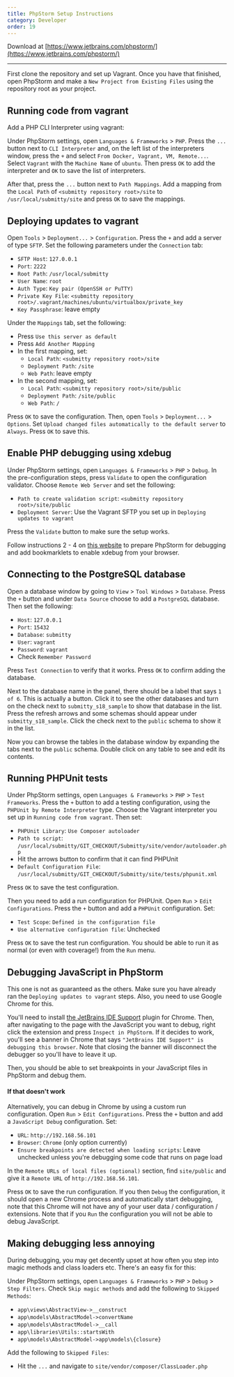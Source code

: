 ```yaml
---
title: PhpStorm Setup Instructions
category: Developer
order: 19
---
```


Download at [https://www.jetbrains.com/phpstorm/](https://www.jetbrains.com/phpstorm/)

---


First clone the repository and set up Vagrant. Once you have that finished, open PhpStorm and make a `New Project from Existing Files` using the repository root as your project.

## Running code from vagrant

Add a PHP CLI Interpreter using vagrant:

Under PhpStorm settings, open `Languages & Frameworks` > `PHP`. Press the `...` button next to `CLI Interpreter` and, on the left list of the interpreters window, press the `+` and select `From Docker, Vagrant, VM, Remote...`. Select `Vagrant` with the `Machine Name` of `ubuntu`. Then press `OK` to add the interpreter and `OK` to save the list of interpreters.

After that, press the `...` button next to `Path Mappings`. Add a mapping from the `Local Path` of `<submitty repository root>/site` to `/usr/local/submitty/site` and press `OK` to save the mappings.

## Deploying updates to vagrant

Open `Tools` > `Deployment...` > `Configuration`. Press the `+` and add a server of type `SFTP`. Set the following parameters under the `Connection` tab:

- `SFTP Host`: `127.0.0.1`
- `Port`: `2222`
- `Root Path`: `/usr/local/submitty`
- `User Name`: `root`
- `Auth Type`: `Key pair (OpenSSH or PuTTY)`
- `Private Key File`: `<submitty repository root>/.vagrant/machines/ubuntu/virtualbox/private_key`
- `Key Passphrase`: leave empty

Under the `Mappings` tab, set the following:

- Press `Use this server as default`
- Press `Add Another Mapping`
- In the first mapping, set:
	- `Local Path`: `<submitty repository root>/site`
	- `Deployment Path`: `/site`
	- `Web Path`: leave empty
- In the second mapping, set:
	- `Local Path`: `<submitty repository root>/site/public`
	- `Deployment Path`: `/site/public`
	- `Web Path`: `/`

Press `OK` to save the configuration. Then, open `Tools` > `Deployment...` > `Options`. Set `Upload changed files automatically to the default server` to `Always`. Press `OK` to save this.


## Enable PHP debugging using xdebug

Under PhpStorm settings, open `Languages & Frameworks` > `PHP` > `Debug`. In the pre-configuration steps, press `Validate` to open the configuration validator. Choose `Remote Web Server` and set the following:

- `Path to create validation script`: `<submitty repository root>/site/public`
- `Deployment Server`: Use the Vagrant SFTP you set up in `Deploying updates to vagrant`

Press the `Validate` button to make sure the setup works.

Follow instructions 2 - 4 on [this website](https://confluence.jetbrains.com/display/PhpStorm/Zero-configuration+Web+Application+Debugging+with+Xdebug+and+PhpStorm) to prepare PhpStorm for debugging and add bookmarklets to enable xdebug from your browser.

## Connecting to the PostgreSQL database

Open a database window by going to `View` > `Tool Windows` > `Database`. Press the `+` button and under `Data Source` choose to add a `PostgreSQL` database. Then set the following:

- `Host`: `127.0.0.1`
- `Port`: `15432`
- `Database`: `submitty`
- `User`: `vagrant`
- `Password`: `vagrant`
- Check `Remember Password`

Press `Test Connection` to verify that it works. Press `OK` to confirm adding the database.

Next to the database name in the panel, there should be a label that says `1 of 6`. This is actually a button. Click it to see the other databases and turn on the check next to `submitty_s18_sample` to show that database in the list. Press the refresh arrows and some schemas should appear under `submitty_s18_sample`. Click the check next to the `public` schema to show it in the list.

Now you can browse the tables in the database window by expanding the tabs next to the `public` schema. Double click on any table to see and edit its contents.

## Running PHPUnit tests

Under PhpStorm settings, open `Languages & Frameworks` > `PHP` > `Test Frameworks`. Press the `+` button to add a testing configuration, using the `PHPUnit by Remote Interpreter` type. Choose the Vagrant interpreter you set up in `Running code from vagrant`. Then set:

- `PHPUnit Library`: `Use Composer autoloader`
- `Path to script`: `/usr/local/submitty/GIT_CHECKOUT/Submitty/site/vendor/autoloader.php`
- Hit the arrows button to confirm that it can find PHPUnit
- `Default Configuration File`: `/usr/local/submitty/GIT_CHECKOUT/Submitty/site/tests/phpunit.xml`

Press `OK` to save the test configuration.

Then you need to add a run configuration for PHPUnit. Open `Run` > `Edit Configurations`. Press the `+` button and add a `PHPUnit` configuration. Set:

- `Test Scope`: `Defined in the configuration file`
- `Use alternative configuration file`: Unchecked

Press `OK` to save the test run configuration. You should be able to run it as normal (or even with coverage!) from the `Run` menu.

## Debugging JavaScript in PhpStorm

This one is not as guaranteed as the others. Make sure you have already ran the `Deploying updates to vagrant` steps. Also, you need to use Google Chrome for this. 

You'll need to install [the JetBrains IDE Support](https://chrome.google.com/webstore/detail/jetbrains-ide-support/hmhgeddbohgjknpmjagkdomcpobmllji) plugin for Chrome. Then, after navigating to the page with the JavaScript you want to debug, right click the extension and press `Inspect in PhpStorm`. If it decides to work, you'll see a banner in Chrome that says `"JetBrains IDE Support" is debugging this browser`. Note that closing the banner will disconnect the debugger so you'll have to leave it up.

Then, you should be able to set breakpoints in your JavaScript files in PhpStorm and debug them.

#### If that doesn't work

Alternatively, you can debug in Chrome by using a custom run configuration. Open `Run` > `Edit Configurations`. Press the `+` button and add a `JavaScript Debug` configuration. Set:
- `URL`: `http://192.168.56.101`
- `Browser`: `Chrome` (only option currently)
- `Ensure breakpoints are detected when loading scripts`: Leave unchecked unless you're debugging some code that runs on page load

In the `Remote URLs of local files (optional)` section, find `site/public` and give it a `Remote URL` of `http://192.168.56.101`.

Press `OK` to save the run configuration. If you then `Debug` the configuration, it should open a new Chrome process and automatically start debugging, note that this Chrome will not have any of your user data / configuration / extensions. Note that if you `Run` the configuration you will not be able to debug JavaScript.

## Making debugging less annoying

During debugging, you may get decently upset at how often you step into magic methods and class loaders etc. There's an easy fix for this:

Under PhpStorm settings, open `Languages & Frameworks` > `PHP` > `Debug` > `Step Filters`. Check `Skip magic methods` and add the following to `Skipped Methods`:
- `app\views\AbstractView->__construct`
- `app\models\AbstractModel->convertName`
- `app\models\AbstractModel->__call`
- `app\libraries\Utils::startsWith`
- `app\models\AbstractModel->app\models\{closure}`

Add the following to `Skipped Files`:
- Hit the `...` and navigate to `site/vendor/composer/ClassLoader.php`
